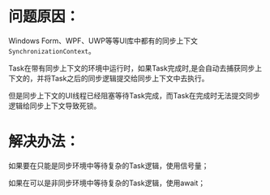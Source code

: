 # 问题原因：

Windows Form、WPF、UWP等等UI库中都有的同步上下文`SynchronizationContext`。

Task在带有同步上下文的环境中运行时，如果Task完成时,是会自动去捕获同步上下文的，并将Task之后的同步逻辑提交给同步上下文中去执行。

但是同步上下文的UI线程已经阻塞等待Task完成，而Task在完成时无法提交同步逻辑给同步上下文导致死锁。
# 解决办法：

如果要在只能是同步环境中等待复杂的Task逻辑，使用信号量；

如果在可以是非同步环境中等待复杂的Task逻辑，使用await；
